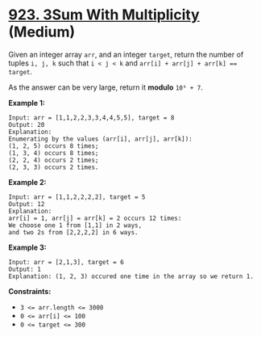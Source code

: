 # [923. 3Sum With Multiplicity][link] (Medium)

[link]: https://leetcode.com/problems/3sum-with-multiplicity/

Given an integer array `arr`, and an integer `target`, return the number of tuples `i, j, k` such
that `i < j < k` and `arr[i] + arr[j] + arr[k] == target`.

As the answer can be very large, return it **modulo** `10⁹ + 7`.

**Example 1:**

```
Input: arr = [1,1,2,2,3,3,4,4,5,5], target = 8
Output: 20
Explanation:
Enumerating by the values (arr[i], arr[j], arr[k]):
(1, 2, 5) occurs 8 times;
(1, 3, 4) occurs 8 times;
(2, 2, 4) occurs 2 times;
(2, 3, 3) occurs 2 times.
```

**Example 2:**

```
Input: arr = [1,1,2,2,2,2], target = 5
Output: 12
Explanation:
arr[i] = 1, arr[j] = arr[k] = 2 occurs 12 times:
We choose one 1 from [1,1] in 2 ways,
and two 2s from [2,2,2,2] in 6 ways.
```

**Example 3:**

```
Input: arr = [2,1,3], target = 6
Output: 1
Explanation: (1, 2, 3) occured one time in the array so we return 1.
```

**Constraints:**

- `3 <= arr.length <= 3000`
- `0 <= arr[i] <= 100`
- `0 <= target <= 300`
